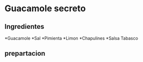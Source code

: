 # Guacamole secreto
## Ingredientes
*Guacamole
*Sal
*Pimienta
*Limon
*Chapulines
*Salsa Tabasco
## prepartacion

